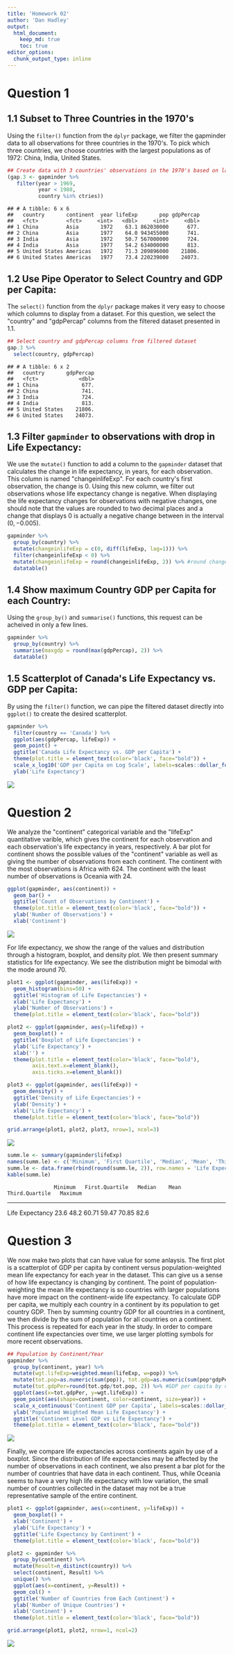 ```yaml
---
title: 'Homework 02'
author: 'Dan Hadley'
output: 
  html_document:
    keep_md: true
    toc: true
editor_options: 
  chunk_output_type: inline
---
```

<!---The following chunk allows errors when knitting--->



<!---The following chunk loads the appropriate libraries--->


    
# Question 1

## 1.1 Subset to Three Countries in the 1970's

<!---The following chunk finds the first year of observations for the 70's and the top 3 countries by population for that year--->



Using the `filter()` function from the `dplyr` package, we filter the gapminder data to all observations for three countries in the 1970's.  To pick which three countries, we choose countries with the largest populations as of 1972: China, India, United States.


```r
## Create data with 3 countries' observations in the 1970's based on largest populations from first 1970's observation
(gap.3 <- gapminder %>% 
   filter(year > 1969,
          year < 1980,
          country %in% ctries))
```

```
## # A tibble: 6 x 6
##   country       continent  year lifeExp       pop gdpPercap
##   <fct>         <fct>     <int>   <dbl>     <int>     <dbl>
## 1 China         Asia       1972    63.1 862030000      677.
## 2 China         Asia       1977    64.0 943455000      741.
## 3 India         Asia       1972    50.7 567000000      724.
## 4 India         Asia       1977    54.2 634000000      813.
## 5 United States Americas   1972    71.3 209896000    21806.
## 6 United States Americas   1977    73.4 220239000    24073.
```

## 1.2 Use Pipe Operator to Select Country and GDP per Capita:

The `select()` function from the `dplyr` package makes it very easy to choose which columns to display from a dataset.  For this question, we select the "country" and "gdpPercap" columns from the filtered dataset presented in 1.1.


```r
## Select country and gdpPercap columns from filtered dataset
gap.3 %>% 
  select(country, gdpPercap)
```

```
## # A tibble: 6 x 2
##   country       gdpPercap
##   <fct>             <dbl>
## 1 China              677.
## 2 China              741.
## 3 India              724.
## 4 India              813.
## 5 United States    21806.
## 6 United States    24073.
```

## 1.3 Filter `gapminder` to observations with drop in Life Expectancy:

We use the `mutate()` function to add a column to the `gapminder` dataset that calculates the change in life expectancy, in years, for each observation.  This column is named "changeinlifeExp".  For each country's first observation, the change is $0$.  Using this new column, we filter out observations whose life expectancy change is negative.  When displaying the life expectancy changes for observations with negative changes, one should note that the values are rounded to two decimal places and a change that displays $0$ is actually a negative change between in the interval $(0, -0.005)$.


```r
gapminder %>% 
  group_by(country) %>% 
  mutate(changeinlifeExp = c(0, diff(lifeExp, lag=1))) %>% 
  filter(changeinlifeExp < 0) %>% 
  mutate(changeinlifeExp = round(changeinlifeExp, 2)) %>% #round change to 2 digits
  datatable()
```

<!--html_preserve--><div id="htmlwidget-13d7d1efa029185b2e54" style="width:100%;height:auto;" class="datatables html-widget"></div>
<script type="application/json" data-for="htmlwidget-13d7d1efa029185b2e54">{"x":{"filter":"none","data":[["1","2","3","4","5","6","7","8","9","10","11","12","13","14","15","16","17","18","19","20","21","22","23","24","25","26","27","28","29","30","31","32","33","34","35","36","37","38","39","40","41","42","43","44","45","46","47","48","49","50","51","52","53","54","55","56","57","58","59","60","61","62","63","64","65","66","67","68","69","70","71","72","73","74","75","76","77","78","79","80","81","82","83","84","85","86","87","88","89","90","91","92","93","94","95","96","97","98","99","100","101","102"],["Albania","Angola","Benin","Botswana","Botswana","Botswana","Bulgaria","Bulgaria","Bulgaria","Burundi","Cambodia","Cambodia","Cameroon","Cameroon","Cameroon","Central African Republic","Central African Republic","Central African Republic","Chad","Chad","China","Congo, Dem. Rep.","Congo, Dem. Rep.","Congo, Dem. Rep.","Congo, Dem. Rep.","Congo, Rep.","Congo, Rep.","Cote d'Ivoire","Cote d'Ivoire","Cote d'Ivoire","Croatia","Czech Republic","Denmark","El Salvador","El Salvador","Eritrea","Gabon","Gabon","Gabon","Ghana","Hungary","Hungary","Iraq","Iraq","Iraq","Jamaica","Jamaica","Kenya","Kenya","Kenya","Korea, Dem. Rep.","Korea, Dem. Rep.","Korea, Dem. Rep.","Lesotho","Lesotho","Lesotho","Liberia","Malawi","Malawi","Montenegro","Mozambique","Mozambique","Myanmar","Namibia","Namibia","Netherlands","Nigeria","Nigeria","Norway","Poland","Poland","Puerto Rico","Romania","Romania","Rwanda","Rwanda","Serbia","Sierra Leone","Slovak Republic","Somalia","South Africa","South Africa","South Africa","Swaziland","Swaziland","Swaziland","Tanzania","Tanzania","Togo","Trinidad and Tobago","Trinidad and Tobago","Uganda","Uganda","Uganda","Uganda","Zambia","Zambia","Zambia","Zambia","Zimbabwe","Zimbabwe","Zimbabwe"],["Europe","Africa","Africa","Africa","Africa","Africa","Europe","Europe","Europe","Africa","Asia","Asia","Africa","Africa","Africa","Africa","Africa","Africa","Africa","Africa","Asia","Africa","Africa","Africa","Africa","Africa","Africa","Africa","Africa","Africa","Europe","Europe","Europe","Americas","Americas","Africa","Africa","Africa","Africa","Africa","Europe","Europe","Asia","Asia","Asia","Americas","Americas","Africa","Africa","Africa","Asia","Asia","Asia","Africa","Africa","Africa","Africa","Africa","Africa","Europe","Africa","Africa","Asia","Africa","Africa","Europe","Africa","Africa","Europe","Europe","Europe","Americas","Europe","Europe","Africa","Africa","Europe","Africa","Europe","Africa","Africa","Africa","Africa","Africa","Africa","Africa","Africa","Africa","Africa","Americas","Americas","Africa","Africa","Africa","Africa","Africa","Africa","Africa","Africa","Africa","Africa","Africa"],[1992,1987,2002,1992,1997,2002,1977,1992,1997,1992,1972,1977,1992,1997,2002,1992,1997,2002,1997,2002,1962,1982,1987,1992,1997,1992,1997,1992,1997,2002,1982,1972,1982,1977,1982,1982,1997,2002,2007,2002,1982,1992,1992,1997,2002,1992,2002,1992,1997,2002,1992,1997,2002,1997,2002,2007,1992,1997,2002,2002,2002,2007,2002,1997,2002,1972,1997,2002,1987,1977,1987,1992,1987,1992,1987,1992,1982,1992,1972,1992,1997,2002,2007,1997,2002,2007,1992,1997,2002,1997,2002,1977,1982,1992,1997,1987,1992,1997,2002,1992,1997,2002],[71.581,39.906,54.406,62.745,52.556,46.634,70.81,71.19,70.32,44.736,40.317,31.22,54.314,52.199,49.856,49.396,46.066,43.308,51.573,50.525,44.50136,47.784,47.412,45.548,42.587,56.433,52.962,52.044,47.991,46.832,70.46,70.29,74.63,56.696,56.604,43.89,60.461,56.761,56.735,58.453,69.39,69.17,59.461,58.811,57.046,71.766,72.047,59.285,54.407,50.992,69.978,67.727,66.662,55.558,44.593,42.592,40.802,47.495,45.009,73.981,44.026,42.082,59.908,58.909,51.479,73.75,47.464,46.608,75.89,70.67,70.98,73.911,69.53,69.36,44.02,23.599,70.162,38.333,70.35,39.658,60.236,53.365,49.339,54.289,43.869,39.613,50.44,48.466,57.561,69.465,68.976,50.35,49.849,48.825,44.578,50.821,46.1,40.238,39.193,60.377,46.809,39.989],[3326498,7874230,7026113,1342614,1536536,1630347,8797022,8658506,8066057,5809236,7450606,6978607,12467171,14195809,15929988,3265124,3696513,4048013,7562011,8835739,665770000,30646495,35481645,41672143,47798986,2409073,2800947,12772596,14625967,16252726,4413368,9862158,5117810,4282586,4474873,2637297,1126189,1299304,1454867,20550751,10705535,10348684,17861905,20775703,24001816,2378618,2664659,25020539,28263827,31386842,20711375,21585105,22215365,1982823,2046772,2012649,1912974,10419991,11824495,720230,18473780,19951656,45598081,1774766,1972153,13329874,106207839,119901274,4186147,34621254,37740710,3585176,22686371,22797027,6349365,7290203,9032824,4260884,4593433,6099799,42835005,44433622,43997828,1054486,1130269,1133066,26605473,30686889,4977378,1138101,1101832,11457758,12939400,18252190,21210254,7272406,8381163,9417789,10595811,10704340,11404948,11926563],[2497.437901,2430.208311,1372.877931,7954.111645,8647.142313,11003.60508,7612.240438,6302.623438,5970.38876,631.6998778,421.6240257,524.9721832,1793.163278,1694.337469,1934.011449,747.9055252,740.5063317,738.6906068,1004.961353,1156.18186,487.6740183,673.7478181,672.774812,457.7191807,312.188423,4016.239529,3484.164376,1648.073791,1786.265407,1648.800823,13221.82184,13108.4536,21688.04048,5138.922374,4098.344175,524.8758493,14722.84188,12521.71392,13206.48452,1111.984578,12545.99066,10535.62855,3745.640687,3076.239795,4390.717312,7404.923685,6994.774861,1341.921721,1360.485021,1287.514732,3726.063507,1690.756814,1646.758151,1186.147994,1275.184575,1569.331442,636.6229191,692.2758103,665.4231186,6557.194282,633.6179466,823.6856205,611,3899.52426,4072.324751,18794.74567,1624.941275,1615.286395,31540.9748,9508.141454,9082.351172,14641.58711,9696.273295,6598.409903,847.991217,737.0685949,15181.0927,1068.696278,9674.167626,926.9602964,7479.188244,7710.946444,9269.657808,3876.76846,4128.116943,4513.480643,825.682454,789.1862231,886.2205765,8792.573126,11460.60023,843.7331372,682.2662268,644.1707969,816.559081,1213.315116,1210.884633,1071.353818,1071.613938,693.4207856,792.4499603,672.0386227],[-0.42,-0.04,-0.37,-0.88,-10.19,-5.92,-0.09,-0.15,-0.87,-3.48,-5.1,-9.1,-0.67,-2.12,-2.34,-1.09,-3.33,-2.76,-0.15,-1.05,-6.05,-0.02,-0.37,-1.86,-2.96,-1.04,-3.47,-2.61,-4.05,-1.16,-0.18,-0.09,-0.06,-1.51,-0.09,-0.64,-0.91,-3.7,-0.03,-0.1,-0.56,-0.41,-5.58,-0.65,-1.77,-0,-0.22,-0.05,-4.88,-3.41,-0.67,-2.25,-1.06,-4.13,-10.96,-2,-5.23,-1.93,-2.49,-1.46,-2.32,-1.94,-0.42,-3.09,-7.43,-0.07,-0.01,-0.86,-0.08,-0.18,-0.34,-0.72,-0.13,-0.17,-2.2,-20.42,-0.14,-1.67,-0.63,-4.84,-1.65,-6.87,-4.03,-4.18,-10.42,-4.26,-1.09,-1.97,-0.83,-0.4,-0.49,-0.67,-0.5,-2.68,-4.25,-1,-4.72,-5.86,-1.05,-1.97,-13.57,-6.82]],"container":"<table class=\"display\">\n  <thead>\n    <tr>\n      <th> <\/th>\n      <th>country<\/th>\n      <th>continent<\/th>\n      <th>year<\/th>\n      <th>lifeExp<\/th>\n      <th>pop<\/th>\n      <th>gdpPercap<\/th>\n      <th>changeinlifeExp<\/th>\n    <\/tr>\n  <\/thead>\n<\/table>","options":{"columnDefs":[{"className":"dt-right","targets":[3,4,5,6,7]},{"orderable":false,"targets":0}],"order":[],"autoWidth":false,"orderClasses":false}},"evals":[],"jsHooks":[]}</script><!--/html_preserve-->

## 1.4 Show maximum Country GDP per Capita for each Country:

Using the `group_by()` and `summarise()` functions, this request can be acheived in only a few lines.


```r
gapminder %>% 
  group_by(country) %>% 
  summarise(maxgdp = round(max(gdpPercap), 2)) %>%
  datatable()
```

<!--html_preserve--><div id="htmlwidget-e7120cbbfe580371e263" style="width:100%;height:auto;" class="datatables html-widget"></div>
<script type="application/json" data-for="htmlwidget-e7120cbbfe580371e263">{"x":{"filter":"none","data":[["1","2","3","4","5","6","7","8","9","10","11","12","13","14","15","16","17","18","19","20","21","22","23","24","25","26","27","28","29","30","31","32","33","34","35","36","37","38","39","40","41","42","43","44","45","46","47","48","49","50","51","52","53","54","55","56","57","58","59","60","61","62","63","64","65","66","67","68","69","70","71","72","73","74","75","76","77","78","79","80","81","82","83","84","85","86","87","88","89","90","91","92","93","94","95","96","97","98","99","100","101","102","103","104","105","106","107","108","109","110","111","112","113","114","115","116","117","118","119","120","121","122","123","124","125","126","127","128","129","130","131","132","133","134","135","136","137","138","139","140","141","142"],["Afghanistan","Albania","Algeria","Angola","Argentina","Australia","Austria","Bahrain","Bangladesh","Belgium","Benin","Bolivia","Bosnia and Herzegovina","Botswana","Brazil","Bulgaria","Burkina Faso","Burundi","Cambodia","Cameroon","Canada","Central African Republic","Chad","Chile","China","Colombia","Comoros","Congo, Dem. Rep.","Congo, Rep.","Costa Rica","Cote d'Ivoire","Croatia","Cuba","Czech Republic","Denmark","Djibouti","Dominican Republic","Ecuador","Egypt","El Salvador","Equatorial Guinea","Eritrea","Ethiopia","Finland","France","Gabon","Gambia","Germany","Ghana","Greece","Guatemala","Guinea","Guinea-Bissau","Haiti","Honduras","Hong Kong, China","Hungary","Iceland","India","Indonesia","Iran","Iraq","Ireland","Israel","Italy","Jamaica","Japan","Jordan","Kenya","Korea, Dem. Rep.","Korea, Rep.","Kuwait","Lebanon","Lesotho","Liberia","Libya","Madagascar","Malawi","Malaysia","Mali","Mauritania","Mauritius","Mexico","Mongolia","Montenegro","Morocco","Mozambique","Myanmar","Namibia","Nepal","Netherlands","New Zealand","Nicaragua","Niger","Nigeria","Norway","Oman","Pakistan","Panama","Paraguay","Peru","Philippines","Poland","Portugal","Puerto Rico","Reunion","Romania","Rwanda","Sao Tome and Principe","Saudi Arabia","Senegal","Serbia","Sierra Leone","Singapore","Slovak Republic","Slovenia","Somalia","South Africa","Spain","Sri Lanka","Sudan","Swaziland","Sweden","Switzerland","Syria","Taiwan","Tanzania","Thailand","Togo","Trinidad and Tobago","Tunisia","Turkey","Uganda","United Kingdom","United States","Uruguay","Venezuela","Vietnam","West Bank and Gaza","Yemen, Rep.","Zambia","Zimbabwe"],[978.01,5937.03,6223.37,5522.78,12779.38,34435.37,36126.49,29796.05,1391.25,33692.61,1441.28,3822.14,7446.3,12569.85,9065.8,10680.79,1217.03,631.7,1713.78,2602.66,36319.24,1193.07,1704.06,13171.64,4959.11,7006.58,1937.58,905.86,4879.51,9645.06,2602.71,14619.22,8948.1,22833.31,35278.42,3694.21,6025.37,7429.46,5581.18,5728.35,12154.09,913.47,690.81,33207.08,30470.02,21745.57,884.76,32170.37,1327.61,27538.41,5186.05,945.58,838.12,2011.16,3548.33,39724.98,18008.94,36180.79,2452.21,3540.65,11888.6,14688.24,40676,25523.28,28569.72,7433.89,31656.07,4519.46,1463.25,4106.53,23348.14,113523.13,10461.06,1569.33,803.01,21951.21,1748.56,759.35,12451.66,1042.58,1803.15,10956.99,11977.57,3095.77,11732.51,3820.18,823.69,944,4811.06,1091.36,36797.93,25185.01,5486.37,1054.38,2013.98,49357.19,22316.19,2605.95,9809.19,4258.5,7408.91,3190.48,15389.92,20509.65,19328.71,7670.12,10808.48,881.57,1890.22,34167.76,1712.47,15870.88,1465.01,47143.18,18678.31,25768.26,1450.99,9269.66,28821.06,3970.1,2602.39,4513.48,33859.75,37506.42,4184.55,28718.28,1107.48,7458.4,1649.66,18008.51,7092.92,8458.28,1056.38,33203.26,42951.65,10611.46,13143.95,2441.58,7110.67,2280.77,1777.08,799.36]],"container":"<table class=\"display\">\n  <thead>\n    <tr>\n      <th> <\/th>\n      <th>country<\/th>\n      <th>maxgdp<\/th>\n    <\/tr>\n  <\/thead>\n<\/table>","options":{"columnDefs":[{"className":"dt-right","targets":2},{"orderable":false,"targets":0}],"order":[],"autoWidth":false,"orderClasses":false}},"evals":[],"jsHooks":[]}</script><!--/html_preserve-->

## 1.5 Scatterplot of Canada's Life Expectancy vs. GDP per Capita:

By using the `filter()` function, we can pipe the filtered dataset directly into `ggplot()` to create the desired scatterplot.


```r
gapminder %>% 
  filter(country == 'Canada') %>% 
  ggplot(aes(gdpPercap, lifeExp)) +
  geom_point() + 
  ggtitle('Canada Life Expectancy vs. GDP per Capita') + 
  theme(plot.title = element_text(color='black', face="bold")) +
  scale_x_log10('GDP per Capita on Log Scale', labels=scales::dollar_format()) + 
  ylab('Life Expectancy')
```

![](gapminder_files/scatterplot-1.png)<!-- -->

# Question 2

We analyze the "continent" categorical variable and the "lifeExp" quantitative varible, which gives the continent for each observation and each observation's life expectancy in years, respectively.  A bar plot for continent shows the possible values of the "continent" variable as well as giving the number of observations from each continent.  The continent with the most observations is Africa with 624.  The continent with the least number of observations is Oceania with 24.


```r
ggplot(gapminder, aes(continent)) + 
  geom_bar() + 
  ggtitle('Count of Observations by Continent') + 
  theme(plot.title = element_text(color='black', face="bold")) + 
  ylab('Number of Observations') +
  xlab('Continent')
```

![](gapminder_files/continent-1.png)<!-- -->

For life expectancy, we show the range of the values and distribution through a histogram, boxplot, and density plot.  We then present summary statistics for life expectancy.  We see the distribution might be bimodal with the mode around 70.  

```r
plot1 <- ggplot(gapminder, aes(lifeExp)) + 
  geom_histogram(bins=50) + 
  ggtitle('Histogram of Life Expectancies') + 
  xlab('Life Expectancy') + 
  ylab('Number of Observations') + 
  theme(plot.title = element_text(color='black', face="bold"))

plot2 <- ggplot(gapminder, aes(y=lifeExp)) + 
  geom_boxplot() + 
  ggtitle('Boxplot of Life Expectancies') + 
  ylab('Life Expectancy') + 
  xlab('') + 
  theme(plot.title = element_text(color='black', face="bold"), 
        axis.text.x=element_blank(),
        axis.ticks.x=element_blank())

plot3 <- ggplot(gapminder, aes(lifeExp)) + 
  geom_density() + 
  ggtitle('Density of Life Expectancies') + 
  ylab('Density') + 
  xlab('Life Expectancy') + 
  theme(plot.title = element_text(color='black', face="bold"))

grid.arrange(plot1, plot2, plot3, nrow=1, ncol=3)
```

![](gapminder_files/lifeExp-1.png)<!-- -->

```r
summ.le <- summary(gapminder$lifeExp)
names(summ.le) <- c('Minimum', 'First Quartile', 'Median', 'Mean', 'Third Quartile', 'Maximum')
summ.le <- data.frame(rbind(round(summ.le, 2)), row.names = 'Life Expectancy')
kable(summ.le)
```

                   Minimum   First.Quartile   Median    Mean   Third.Quartile   Maximum
----------------  --------  ---------------  -------  ------  ---------------  --------
Life Expectancy       23.6             48.2    60.71   59.47            70.85      82.6

# Question 3

We now make two plots that can have value for some anlaysis.  The first plot is a scatterplot of GDP per capita by continent versus population-weighted mean life expectancy for each year in the dataset.  This can give us a sense of how life expectancy is changing by continent.  The point of population-weighting the mean life expectancy is so countries with larger populations have more impact on the continent-wide life expectancy.  To calculate GDP per capita, we multiply each country in a continent by its population to get country GDP.  Then by summing country GDP for all countries in a continent, we then divide by the sum of population for all countries on a continent.  This process is repeated for each year in the study.  In order to compare continent life expectancies over time, we use larger plotting symbols for more recent observations.


```r
## Population by Continent/Year
gapminder %>% 
  group_by(continent, year) %>% 
  mutate(wgt.lifeExp=weighted.mean(lifeExp, w=pop)) %>% 
  mutate(tot.pop=as.numeric(sum(pop)), tot.gdp=as.numeric(sum(pop*gdpPercap))) %>%  #as.numeric() needed for precision
  mutate(tot.gdpPer=round(tot.gdp/tot.pop, 2)) %>% #GDP per capita by continent
  ggplot(aes(x=tot.gdpPer, y=wgt.lifeExp)) + 
  geom_point(aes(shape=continent, color=continent, size=year)) + 
  scale_x_continuous('Continent GDP per Capita', labels=scales::dollar_format()) + 
  ylab('Populated Weighted Mean Life Expectancy') + 
  ggtitle('Continent Level GDP vs Life Expectancy') + 
  theme(plot.title = element_text(color='black', face="bold"))
```

![](gapminder_files/Q3-1.png)<!-- -->

Finally, we compare life expectancies across continents again by use of a boxplot.  Since the distribution of life expectancies may be affected by the number of observations in each continent, we also present a bar plot for the number of countries that have data in each continent.  Thus, while Oceania seems to have a very high life expectancy with low variation, the small number of countries collected in the dataset may not be a true representative sample of the entire continent.


```r
plot1 <- ggplot(gapminder, aes(x=continent, y=lifeExp)) + 
  geom_boxplot() + 
  xlab('Continent') + 
  ylab('Life Expectancy') + 
  ggtitle('Life Expectancy by Continent') + 
  theme(plot.title = element_text(color='black', face="bold"))

plot2 <- gapminder %>% 
  group_by(continent) %>% 
  mutate(Result=n_distinct(country)) %>% 
  select(continent, Result) %>% 
  unique() %>% 
  ggplot(aes(x=continent, y=Result)) +
  geom_col() +
  ggtitle('Number of Countries from Each Continent') + 
  ylab('Number of Unique Countries') +
  xlab('Continent') + 
  theme(plot.title = element_text(color='black', face="bold"))

grid.arrange(plot1, plot2, nrow=1, ncol=2)
```

![](gapminder_files/plot2-1.png)<!-- -->
